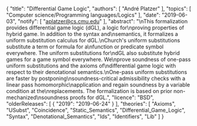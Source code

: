 {
    "title": "Differential Game Logic",
    "authors": [
        "André Platzer"
    ],
    "topics": [
        "Computer science/Programming languages/Logics"
    ],
    "date": "2019-06-03",
    "notify": [
        "aplatzer@cs.cmu.edu"
    ],
    "abstract": "\nThis formalization provides differential game logic (dGL), a logic for\nproving properties of hybrid game. In addition to the syntax and\nsemantics, it formalizes a uniform substitution calculus for dGL.\nChurch's uniform substitutions substitute a term or formula for a\nfunction or predicate symbol everywhere. The uniform substitutions for\ndGL also substitute hybrid games for a game symbol everywhere. We\nprove soundness of one-pass uniform substitutions and the axioms of\ndifferential game logic with respect to their denotational semantics.\nOne-pass uniform substitutions are faster by postponing\nsoundness-critical admissibility checks with a linear pass homomorphic\napplication and regain soundness by a variable condition at the\nreplacements.  The formalization is based on prior non-mechanized\nsoundness proofs for dGL.",
    "licence": "BSD",
    "olderReleases": [
        {
            "2019": "2019-06-24"
        }
    ],
    "theories": [
        "Axioms",
        "USubst",
        "Coincidence",
        "Static_Semantics",
        "Differential_Game_Logic",
        "Syntax",
        "Denotational_Semantics",
        "Ids",
        "Identifiers",
        "Lib"
    ]
}
